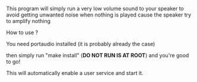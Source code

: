This program will simply run a very low volume sound to your speaker
to avoid getting unwanted noise when nothing is played
cause the speaker try to amplify nothing

How to use ? 

You need portaudio installed (it is probably already the case)

then simply run "make install" (**DO NOT RUN IS AT ROOT**) and you're good to go!

This will automatically enable a user service and start it. 
